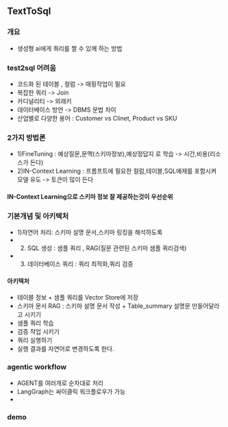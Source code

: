 ## TextToSql 

### 개요
* 생성형 ai에게 쿼리를 짤 수 있께 하는 방법

### test2sql 어려움
* 코드화 된 테이블 , 컬럼 -> 매핑작업이 필요
* 복잡한 쿼리 -> Join
* 카디널리티 -> 외래키
* 데이터베이스 방언 -> DBMS 문법 차이
* 산업별로 다양한 용어 : Customer vs Clinet, Product vs SKU
  
### 2가지 방법론
* 1)FineTuning : 예상질문,문맥(스키마정보),예상정답지 로 학습 -> 시간,비용(리소스가 든다)
* 2)IN-Context Learning : 프롬프트에 필요한 컬럼,테이블,SQL예제를 포함시켜 모델 유도 -> 토큰이 많이 든다
#### IN-Context Learning으로 스키마 정보 잘 제공하는것이 우선순위

### 기본개념 및 아키텍처
* 1)자연어 처리: 스키마 설명 문서,스키마 링킹을 해석하도록
* 2) SQL 생성 : 샘플 쿼리 , RAG(질문 관련된 스키마 샘플 쿼리검색)
* 3) 데이터베이스 쿼리 : 쿼리 최적화,쿼리 검증

#### 아키텍처
* 테이블 정보 + 샘플 쿼리를 Vector Store에 저장
* 스키마 문서 RAG : 스키마 설명 문서 작성 + Table_summary 설명문 만들어달라고 시키기
* 샘플 쿼리 학습
* 검증 작업 시키기
* 쿼리 실행하기
* 실행 결과를 자연어로 변경하도록 한다.

### agentic workflow
* AGENT를 여러개로 순차대로 처리
* LangGraph는 싸이클릭 워크플로우가 가능
* 

### demo
